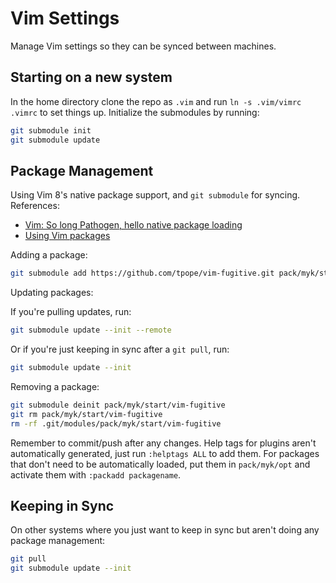 # Vim Settings

Manage Vim settings so they can be synced between machines.

## Starting on a new system

In the home directory clone the repo as `.vim` and run `ln -s .vim/vimrc .vimrc` to set things up. Initialize the submodules by running:

```sh
git submodule init
git submodule update
```

## Package Management

Using Vim 8's native package support, and `git submodule` for syncing. References:

* [Vim: So long Pathogen, hello native package loading](https://shapeshed.com/vim-packages/)
* [Using Vim packages](https://vimhelp.org/repeat.txt.html#packages)

Adding a package:

```sh
git submodule add https://github.com/tpope/vim-fugitive.git pack/myk/start/vim-fugitive
```

Updating packages:

If you're pulling updates, run:

```sh
git submodule update --init --remote
```
Or if you're just keeping in sync after a `git pull`, run:

```sh
git submodule update --init
```

Removing a package:

```sh
git submodule deinit pack/myk/start/vim-fugitive
git rm pack/myk/start/vim-fugitive
rm -rf .git/modules/pack/myk/start/vim-fugitive
```

Remember to commit/push after any changes. Help tags for plugins aren't automatically generated, just run `:helptags ALL` to add them. For packages that don't need to be automatically loaded, put them in `pack/myk/opt` and activate them with `:packadd packagename`.

## Keeping in Sync

On other systems where you just want to keep in sync but aren't doing any package management:

```sh
git pull
git submodule update --init
```
